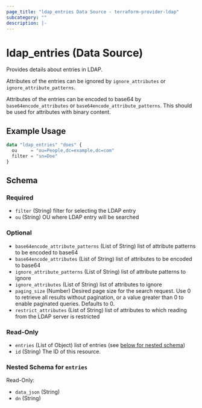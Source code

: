 ```yaml
---
page_title: "ldap_entries Data Source - terraform-provider-ldap"
subcategory: ""
description: |-
---
```


# ldap_entries (Data Source)

Provides details about entries in LDAP.

Attributes of the entries can be ignored by `ignore_attributes` or `ignore_attribute_patterns`.

Attributes of the entries can be encoded to base64 by `base64encode_attributes` or `base64encode_attribute_patterns`. 
This should be used for attributes with binary content.

## Example Usage
```terraform
data "ldap_entries" "does" {
  ou     = "ou=People,dc=example,dc=com"
  filter = "sn=Doe"
}
```

<!-- schema generated by tfplugindocs -->
## Schema

### Required

- `filter` (String) filter for selecting the LDAP entry
- `ou` (String) OU where LDAP entry will be searched

### Optional

- `base64encode_attribute_patterns` (List of String) list of attribute patterns to be encoded to base64
- `base64encode_attributes` (List of String) list of attributes to be encoded to base64
- `ignore_attribute_patterns` (List of String) list of attribute patterns to ignore
- `ignore_attributes` (List of String) list of attributes to ignore
- `paging_size` (Number) Desired page size for the search request. Use 0 to retrieve all results without pagination, or a value greater than 0 to enable paginated queries. Defaults to 0.
- `restrict_attributes` (List of String) list of attributes to which reading from the LDAP server is restricted

### Read-Only

- `entries` (List of Object) list of entries (see [below for nested schema](#nestedatt--entries))
- `id` (String) The ID of this resource.

<a id="nestedatt--entries"></a>
### Nested Schema for `entries`

Read-Only:

- `data_json` (String)
- `dn` (String)
